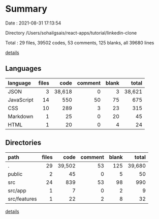 # Summary

Date : 2021-08-31 17:13:54

Directory /Users/sohailgsais/react-apps/tutorial/linkedin-clone

Total : 29 files,  39502 codes, 53 comments, 125 blanks, all 39680 lines

[details](details.md)

## Languages
| language | files | code | comment | blank | total |
| :--- | ---: | ---: | ---: | ---: | ---: |
| JSON | 3 | 38,618 | 0 | 3 | 38,621 |
| JavaScript | 14 | 550 | 50 | 75 | 675 |
| CSS | 10 | 289 | 3 | 23 | 315 |
| Markdown | 1 | 25 | 0 | 20 | 45 |
| HTML | 1 | 20 | 0 | 4 | 24 |

## Directories
| path | files | code | comment | blank | total |
| :--- | ---: | ---: | ---: | ---: | ---: |
| . | 29 | 39,502 | 53 | 125 | 39,680 |
| public | 2 | 45 | 0 | 5 | 50 |
| src | 24 | 839 | 53 | 98 | 990 |
| src/app | 1 | 7 | 0 | 2 | 9 |
| src/features | 1 | 22 | 2 | 8 | 32 |

[details](details.md)